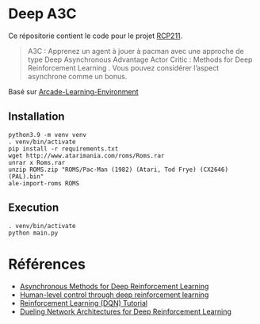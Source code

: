 # Deep A3C 

Ce répositorie contient le code pour le projet [RCP211](http://cedric.cnam.fr/vertigo/cours/RCP211/projet_S1.html).

> A3C : Apprenez un agent à jouer à pacman avec une approche de type Deep Asynchronous Advantage Actor Critic : Methods for Deep Reinforcement Learning . Vous pouvez considérer l’aspect asynchrone comme un bonus.

Basé sur [Arcade-Learning-Environment](https://github.com/mgbellemare/Arcade-Learning-Environment)

## Installation

```
python3.9 -m venv venv
. venv/bin/activate
pip install -r requirements.txt
wget http://www.atarimania.com/roms/Roms.rar
unrar x Roms.rar 
unzip ROMS.zip "ROMS/Pac-Man (1982) (Atari, Tod Frye) (CX2646) (PAL).bin"
ale-import-roms ROMS
```

## Execution

```
. venv/bin/activate
python main.py
```

# Références

 - [Asynchronous Methods for Deep Reinforcement Learning](https://arxiv.org/abs/1602.01783)
 - [Human-level control through deep reinforcement learning](https://www.nature.com/articles/nature14236)
 - [Reinforcement Learning (DQN) Tutorial](https://pytorch.org/tutorials/intermediate/reinforcement_q_learning.html)
 - [Dueling Network Architectures for Deep Reinforcement Learning](https://arxiv.org/abs/1511.06581)